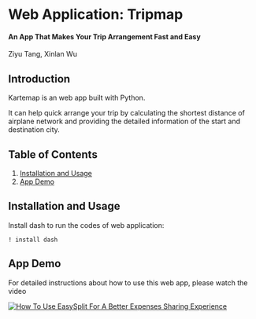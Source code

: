 # Web Application: Tripmap
#### An App That Makes Your Trip Arrangement Fast and Easy

Ziyu Tang, Xinlan Wu

## Introduction

Kartemap is an web app built with Python.

It can help quick arrange your trip by calculating the shortest distance of airplane network and providing the detailed information of the start and destination city.

## Table of Contents

1. [Installation and Usage](#installation-and-usage)
2. [App Demo](#App-Demo)

## <a name="installation-and-usage"></a>Installation and Usage


Install dash to run the codes of web application:

```
! install dash
```

## <a name="App-Demo"></a>App Demo

For detailed instructions about how to use this web app, please watch the video 

[![How To Use EasySplit For A Better Expenses Sharing Experience](https://camius.com/wp-content/uploads/sites/4/2016/01/Start-live-demo.png)](https://drive.google.com/file/d/1EKpi6hHvLHtpQLWPwOtX2r-cAkLUFZAu/view?usp=sharing)

